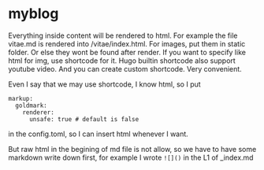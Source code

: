 # myblog

Everything inside content will be rendered to html. For example the file vitae.md is rendered into /vitae/index.html. 
For images, put them in static folder. Or else they wont be found after render. If you want to specify like html for img, use shortcode for it. Hugo builtin shortcode also support youtube video. And you can create custom shortcode. Very convenient.

Even I say that we may use shortcode, I know html, so I put 
```
markup:
  goldmark:
    renderer:
      unsafe: true # default is false
```
in the config.toml, so I can insert html whenever I want.

But raw html in the begining of md file is not allow, so we have to have some markdown write down first, for example I wrote `![]()` in the L1 of _index.md
